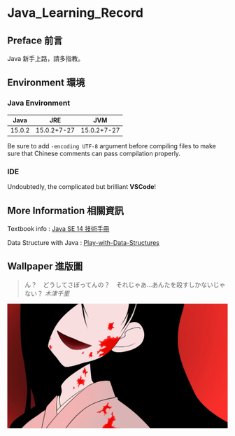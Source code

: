 # Java_Learning_Record

## Preface  前言
Java 新手上路，請多指教。

## Environment  環境

### Java Environment

Java|JRE|JVM
-|:-:|-
15.0.2|15.0.2+7-27|15.0.2+7-27

Be sure to add `-encoding UTF-8` argument before compiling files to make sure that Chinese comments can pass compilation properly.

### IDE
Undoubtedly, the complicated but brilliant **VSCode**!

## More Information 相關資訊
Textbook info : [Java SE 14 技術手冊](http://books.gotop.com.tw/v_ACL059300)

Data Structure with Java : [Play-with-Data-Structures](https://github.com/liuyubobobo/Play-with-Data-Structures)

## Wallpaper  進版圖
> ん？　どうしてさぼってんの？　それじゃあ...あんたを殺すしかないじゃない？ *木津千里*

![image](wallpaper416.jpg)
